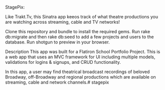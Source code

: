 StagePix: 

Like Trakt.Tv, this Sinatra app keeos track of what theatre productions you are watching across streaming, cable and TV networks!

Clone this repository and bundle to install the required gems. Run rake db:migrate and then rake db:seed to add a few projects and users to the database. Run shotgun to preview in your browser.

Description
This app was built for a Flatiron School Portfolio Project. This is a web app that uses an MVC framework for UI including multiple models, validations for logins & signups, and CRUD functionality.

In this app, a user may find theatrical broadcast recordings of beloved Broadway, off-Broadway and regional productions which are available on streaming, cable and network channels.# stagepix

